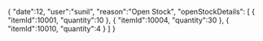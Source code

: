 {
	"date":12,
	"user":"sunil",
	"reason":"Open Stock",
	"openStockDetails":
	[
		{	
			"itemId":10001,
			"quantity":10
		},
		{
			"itemId":10004,
			"quantity":30
		},
		{
			"itemId":10010,
			"quantity":4
		}
	]
}